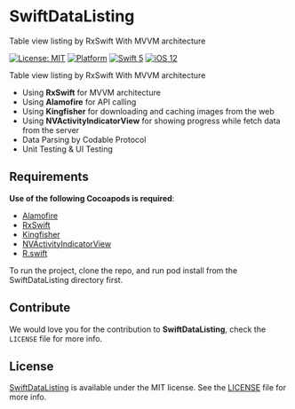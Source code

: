 # SwiftDataListing
Table view listing by RxSwift With MVVM architecture

[![License: MIT](https://img.shields.io/badge/license-MIT-green.svg?style=flat)](https://github.com/Jigneshmayani90/SwiftDataListing/blob/main/LICENSE)
[![Platform](https://img.shields.io/cocoapods/p/PagingTableView.svg?style=flat)](https://github.com/Jigneshmayani90/SwiftDataListing/tree/main/Dog/)
[![Swift 5](https://img.shields.io/badge/Swift-5-orange.svg?style=flat)](https://developer.apple.com/swift/)
[![iOS 12](https://img.shields.io/badge/iOS-12-orange.svg?style=flat)](https://developer.apple.com/ios/)

Table view listing by RxSwift With MVVM architecture

- Using **RxSwift** for MVVM architecture
- Using **Alamofire** for API calling
- Using **Kingfisher** for downloading and caching images from the web
- Using **NVActivityIndicatorView** for showing progress while fetch data from the server
- Data Parsing by Codable Protocol
- Unit Testing & UI Testing

## Requirements

**Use of the following Cocoapods is required**: 

- [Alamofire](https://github.com/Alamofire/Alamofire)
- [RxSwift](https://github.com/ReactiveX/RxSwift)
- [Kingfisher](https://github.com/onevcat/Kingfisher)
- [NVActivityIndicatorView](https://github.com/ninjaprox/NVActivityIndicatorView)
- [R.swift](https://github.com/mac-cain13/R.swift)


To run the project, clone the repo, and run pod install from the SwiftDataListing directory first.


## Contribute 

We would love you for the contribution to **SwiftDataListing**, check the ``LICENSE`` file for more info.


## License

[SwiftDataListing](https://github.com/Jigneshmayani90/SwiftDataListing/tree/main/Dog/) is available under the MIT license. See the [LICENSE](https://github.com/Jigneshmayani90/SwiftDataListing/blob/main/LICENSE) file for more info.

